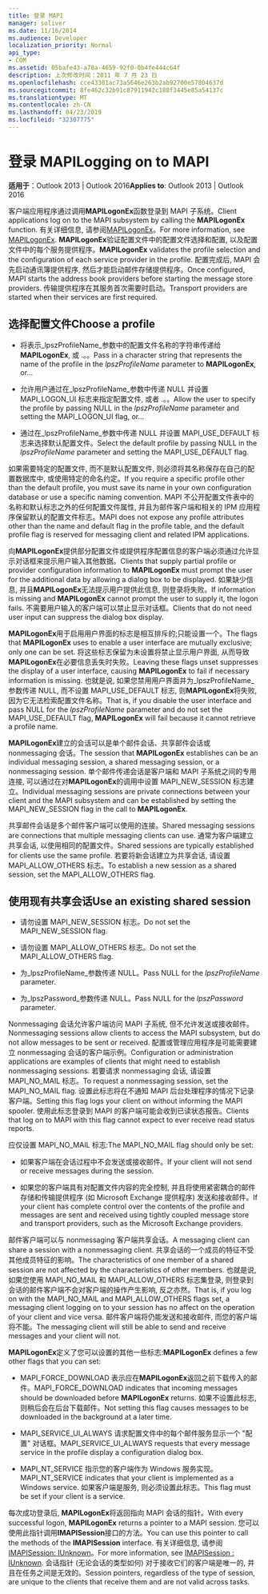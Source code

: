 ```yaml
---
title: 登录 MAPI
manager: soliver
ms.date: 11/16/2014
ms.audience: Developer
localization_priority: Normal
api_type:
- COM
ms.assetid: 05bafe43-a78a-4659-92f0-0b4fe444c64f
description: 上次修改时间：2011 年 7 月 23 日
ms.openlocfilehash: cce43301ac73a5646e263b2ab92700e57804637d
ms.sourcegitcommit: 8fe462c32b91c87911942c188f3445e85a54137c
ms.translationtype: MT
ms.contentlocale: zh-CN
ms.lasthandoff: 04/23/2019
ms.locfileid: "32307775"
---
```

# <a name="logging-on-to-mapi"></a><span data-ttu-id="255d7-103">登录 MAPI</span><span class="sxs-lookup"><span data-stu-id="255d7-103">Logging on to MAPI</span></span>
 
<span data-ttu-id="255d7-104">**适用于**：Outlook 2013 | Outlook 2016</span><span class="sxs-lookup"><span data-stu-id="255d7-104">**Applies to**: Outlook 2013 | Outlook 2016</span></span> 
  
<span data-ttu-id="255d7-105">客户端应用程序通过调用**MAPILogonEx**函数登录到 MAPI 子系统。</span><span class="sxs-lookup"><span data-stu-id="255d7-105">Client applications log on to the MAPI subsystem by calling the **MAPILogonEx** function.</span></span> <span data-ttu-id="255d7-106">有关详细信息, 请参阅[MAPILogonEx](mapilogonex.md)。</span><span class="sxs-lookup"><span data-stu-id="255d7-106">For more information, see [MAPILogonEx](mapilogonex.md).</span></span> <span data-ttu-id="255d7-107">**MAPILogonEx**验证配置文件中的配置文件选择和配置, 以及配置文件中的每个服务提供程序。</span><span class="sxs-lookup"><span data-stu-id="255d7-107">**MAPILogonEx** validates the profile selection and the configuration of each service provider in the profile.</span></span> <span data-ttu-id="255d7-108">配置完成后, MAPI 会先启动通讯簿提供程序, 然后才能启动邮件存储提供程序。</span><span class="sxs-lookup"><span data-stu-id="255d7-108">Once configured, MAPI starts the address book providers before starting the message store providers.</span></span> <span data-ttu-id="255d7-109">传输提供程序在其服务首次需要时启动。</span><span class="sxs-lookup"><span data-stu-id="255d7-109">Transport providers are started when their services are first required.</span></span> 
  
## <a name="choose-a-profile"></a><span data-ttu-id="255d7-110">选择配置文件</span><span class="sxs-lookup"><span data-stu-id="255d7-110">Choose a profile</span></span>
  
- <span data-ttu-id="255d7-111">将表示_lpszProfileName_参数中的配置文件名称的字符串传递给**MAPILogonEx**, 或 .。。</span><span class="sxs-lookup"><span data-stu-id="255d7-111">Pass in a character string that represents the name of the profile in the  _lpszProfileName_ parameter to **MAPILogonEx**, or...</span></span>
    
- <span data-ttu-id="255d7-112">允许用户通过在_lpszProfileName_参数中传递 NULL 并设置 MAPI_LOGON_UI 标志来指定配置文件, 或者 .。。</span><span class="sxs-lookup"><span data-stu-id="255d7-112">Allow the user to specify the profile by passing NULL in the  _lpszProfileName_ parameter and setting the MAPI_LOGON_UI flag, or...</span></span> 

- <span data-ttu-id="255d7-113">通过在_lpszProfileName_参数中传递 NULL 并设置 MAPI_USE_DEFAULT 标志来选择默认配置文件。</span><span class="sxs-lookup"><span data-stu-id="255d7-113">Select the default profile by passing NULL in the  _lpszProfileName_ parameter and setting the MAPI_USE_DEFAULT flag.</span></span> 
    
<span data-ttu-id="255d7-114">如果需要特定的配置文件, 而不是默认配置文件, 则必须将其名称保存在自己的配置数据库中, 或使用特定的命名约定。</span><span class="sxs-lookup"><span data-stu-id="255d7-114">If you require a specific profile other than the default profile, you must save its name in your own configuration database or use a specific naming convention.</span></span> <span data-ttu-id="255d7-115">MAPI 不公开配置文件表中的名称和默认标志之外的任何配置文件属性, 并且为邮件客户端和相关的 IPM 应用程序保留默认的配置文件标志。</span><span class="sxs-lookup"><span data-stu-id="255d7-115">MAPI does not expose any profile attributes other than the name and default flag in the profile table, and the default profile flag is reserved for messaging client and related IPM applications.</span></span>
  
<span data-ttu-id="255d7-116">向**MAPILogonEx**提供部分配置文件或提供程序配置信息的客户端必须通过允许显示对话框来提示用户输入其他数据。</span><span class="sxs-lookup"><span data-stu-id="255d7-116">Clients that supply partial profile or provider configuration information to **MAPILogonEx** must prompt the user for the additional data by allowing a dialog box to be displayed.</span></span> <span data-ttu-id="255d7-117">如果缺少信息, 并且**MAPILogonEx**无法提示用户提供此信息, 则登录将失败。</span><span class="sxs-lookup"><span data-stu-id="255d7-117">If information is missing and **MAPILogonEx** cannot prompt the user to supply it, the logon fails.</span></span> <span data-ttu-id="255d7-118">不需要用户输入的客户端可以禁止显示对话框。</span><span class="sxs-lookup"><span data-stu-id="255d7-118">Clients that do not need user input can suppress the dialog box display.</span></span> 
  
<span data-ttu-id="255d7-119">**MAPILogonEx**用于启用用户界面的标志是相互排斥的;只能设置一个。</span><span class="sxs-lookup"><span data-stu-id="255d7-119">The flags that **MAPILogonEx** uses to enable a user interface are mutually exclusive; only one can be set.</span></span> <span data-ttu-id="255d7-120">将这些标志保留为未设置将禁止显示用户界面, 从而导致**MAPILogonEx**在必要信息丢失时失败。</span><span class="sxs-lookup"><span data-stu-id="255d7-120">Leaving these flags unset suppresses the display of a user interface, causing **MAPILogonEx** to fail if necessary information is missing.</span></span> <span data-ttu-id="255d7-121">也就是说, 如果您禁用用户界面并为_lpszProfileName_参数传递 NULL, 而不设置 MAPI_USE_DEFAULT 标志, 则**MAPILogonEx**将失败, 因为它无法检索配置文件名称。</span><span class="sxs-lookup"><span data-stu-id="255d7-121">That is, if you disable the user interface and pass NULL for the  _lpszProfileName_ parameter and do not set the MAPI_USE_DEFAULT flag, **MAPILogonEx** will fail because it cannot retrieve a profile name.</span></span> 
  
<span data-ttu-id="255d7-122">**MAPILogonEx**建立的会话可以是单个邮件会话、共享邮件会话或 nonmessaging 会话。</span><span class="sxs-lookup"><span data-stu-id="255d7-122">The session that **MAPILogonEx** establishes can be an individual messaging session, a shared messaging session, or a nonmessaging session.</span></span> <span data-ttu-id="255d7-123">单个邮件传递会话是客户端和 MAPI 子系统之间的专用连接, 可以通过在对**MAPILogonEx**的调用中设置 MAPI_NEW_SESSION 标志建立。</span><span class="sxs-lookup"><span data-stu-id="255d7-123">Individual messaging sessions are private connections between your client and the MAPI subsystem and can be established by setting the MAPI_NEW_SESSION flag in the call to **MAPILogonEx**.</span></span>
  
<span data-ttu-id="255d7-124">共享邮件会话是多个邮件客户端可以使用的连接。</span><span class="sxs-lookup"><span data-stu-id="255d7-124">Shared messaging sessions are connections that multiple messaging clients can use.</span></span> <span data-ttu-id="255d7-125">通常为客户端建立共享会话, 以使用相同的配置文件。</span><span class="sxs-lookup"><span data-stu-id="255d7-125">Shared sessions are typically established for clients use the same profile.</span></span> <span data-ttu-id="255d7-126">若要将新会话建立为共享会话, 请设置 MAPI_ALLOW_OTHERS 标志。</span><span class="sxs-lookup"><span data-stu-id="255d7-126">To establish a new session as a shared session, set the MAPI_ALLOW_OTHERS flag.</span></span> 
  
## <a name="use-an-existing-shared-session"></a><span data-ttu-id="255d7-127">使用现有共享会话</span><span class="sxs-lookup"><span data-stu-id="255d7-127">Use an existing shared session</span></span>
  
- <span data-ttu-id="255d7-128">请勿设置 MAPI_NEW_SESSION 标志。</span><span class="sxs-lookup"><span data-stu-id="255d7-128">Do not set the MAPI_NEW_SESSION flag.</span></span>
    
- <span data-ttu-id="255d7-129">请勿设置 MAPI_ALLOW_OTHERS 标志。</span><span class="sxs-lookup"><span data-stu-id="255d7-129">Do not set the MAPI_ALLOW_OTHERS flag.</span></span>
    
- <span data-ttu-id="255d7-130">为_lpszProfileName_参数传递 NULL。</span><span class="sxs-lookup"><span data-stu-id="255d7-130">Pass NULL for the  _lpszProfileName_ parameter.</span></span> 
    
- <span data-ttu-id="255d7-131">为_lpszPassword_参数传递 NULL。</span><span class="sxs-lookup"><span data-stu-id="255d7-131">Pass NULL for the  _lpszPassword_ parameter.</span></span> 
    
<span data-ttu-id="255d7-132">Nonmessaging 会话允许客户端访问 MAPI 子系统, 但不允许发送或接收邮件。</span><span class="sxs-lookup"><span data-stu-id="255d7-132">Nonmessaging sessions allow clients to access the MAPI subsystem, but do not allow messages to be sent or received.</span></span> <span data-ttu-id="255d7-133">配置或管理应用程序是可能需要建立 nonmessaging 会话的客户端示例。</span><span class="sxs-lookup"><span data-stu-id="255d7-133">Configuration or administration applications are examples of clients that might need to establish nonmessaging sessions.</span></span> <span data-ttu-id="255d7-134">若要请求 nonmessaging 会话, 请设置 MAPI_NO_MAIL 标志。</span><span class="sxs-lookup"><span data-stu-id="255d7-134">To request a nonmessaging session, set the MAPI_NO_MAIL flag.</span></span> <span data-ttu-id="255d7-135">设置此标志将在不通知 MAPI 后台处理程序的情况下记录客户端。</span><span class="sxs-lookup"><span data-stu-id="255d7-135">Setting this flag logs your client on without informing the MAPI spooler.</span></span> <span data-ttu-id="255d7-136">使用此标志登录到 MAPI 的客户端可能会收到已读状态报告。</span><span class="sxs-lookup"><span data-stu-id="255d7-136">Clients that log on to MAPI with this flag cannot expect to ever receive read status reports.</span></span>
  
<span data-ttu-id="255d7-137">应仅设置 MAPI_NO_MAIL 标志:</span><span class="sxs-lookup"><span data-stu-id="255d7-137">The MAPI_NO_MAIL flag should only be set:</span></span>
  
- <span data-ttu-id="255d7-138">如果客户端在会话过程中不会发送或接收邮件。</span><span class="sxs-lookup"><span data-stu-id="255d7-138">If your client will not send or receive messages during the session.</span></span>
    
- <span data-ttu-id="255d7-139">如果您的客户端具有对配置文件内容的完全控制, 并且将使用紧密耦合的邮件存储和传输提供程序 (如 Microsoft Exchange 提供程序) 发送和接收邮件。</span><span class="sxs-lookup"><span data-stu-id="255d7-139">If your client has complete control over the contents of the profile and messages are sent and received using tightly coupled message store and transport providers, such as the Microsoft Exchange providers.</span></span>
    
<span data-ttu-id="255d7-140">邮件客户端可以与 nonmessaging 客户端共享会话。</span><span class="sxs-lookup"><span data-stu-id="255d7-140">A messaging client can share a session with a nonmessaging client.</span></span> <span data-ttu-id="255d7-141">共享会话的一个成员的特征不受其他成员特征的影响。</span><span class="sxs-lookup"><span data-stu-id="255d7-141">The characteristics of one member of a shared session are not affected by the characteristics of other members.</span></span> <span data-ttu-id="255d7-142">也就是说, 如果您使用 MAPI_NO_MAIL 和 MAPI_ALLOW_OTHERS 标志集登录, 则登录到会话的邮件客户端不会对客户端的操作产生影响, 反之亦然。</span><span class="sxs-lookup"><span data-stu-id="255d7-142">That is, if you log on with the MAPI_NO_MAIL and MAPI_ALLOW_OTHERS flags set, a messaging client logging on to your session has no affect on the operation of your client and vice versa.</span></span> <span data-ttu-id="255d7-143">邮件客户端将仍能发送和接收邮件, 而您的客户端将不能。</span><span class="sxs-lookup"><span data-stu-id="255d7-143">The messaging client will still be able to send and receive messages and your client will not.</span></span>
  
<span data-ttu-id="255d7-144">**MAPILogonEx**定义了您可以设置的其他一些标志:</span><span class="sxs-lookup"><span data-stu-id="255d7-144">**MAPILogonEx** defines a few other flags that you can set:</span></span> 
  
- <span data-ttu-id="255d7-145">MAPI_FORCE_DOWNLOAD 表示应在**MAPILogonEx**返回之前下载传入的邮件。</span><span class="sxs-lookup"><span data-stu-id="255d7-145">MAPI_FORCE_DOWNLOAD indicates that incoming messages should be downloaded before **MAPILogonEx** returns.</span></span> <span data-ttu-id="255d7-146">如果不设置此标志, 则稍后会在后台下载邮件。</span><span class="sxs-lookup"><span data-stu-id="255d7-146">Not setting this flag causes messages to be downloaded in the background at a later time.</span></span> 
    
- <span data-ttu-id="255d7-147">MAPI_SERVICE_UI_ALWAYS 请求配置文件中的每个邮件服务显示一个 "配置" 对话框。</span><span class="sxs-lookup"><span data-stu-id="255d7-147">MAPI_SERVICE_UI_ALWAYS requests that every message service in the profile display a configuration dialog box.</span></span>
    
- <span data-ttu-id="255d7-148">MAPI_NT_SERVICE 指示您的客户端作为 Windows 服务实现。</span><span class="sxs-lookup"><span data-stu-id="255d7-148">MAPI_NT_SERVICE indicates that your client is implemented as a Windows service.</span></span> <span data-ttu-id="255d7-149">如果客户端是服务, 则必须设置此标志。</span><span class="sxs-lookup"><span data-stu-id="255d7-149">This flag must be set if your client is a service.</span></span>
    
<span data-ttu-id="255d7-150">每次成功登录后, **MAPILogonEx**将返回指向 MAPI 会话的指针。</span><span class="sxs-lookup"><span data-stu-id="255d7-150">With every successful logon, **MAPILogonEx** returns a pointer to a MAPI session.</span></span> <span data-ttu-id="255d7-151">您可以使用此指针调用**IMAPISession**接口的方法。</span><span class="sxs-lookup"><span data-stu-id="255d7-151">You can use this pointer to call the methods of the **IMAPISession** interface.</span></span> <span data-ttu-id="255d7-152">有关详细信息, 请参阅[IMAPISession: IUnknown](imapisessioniunknown.md)。</span><span class="sxs-lookup"><span data-stu-id="255d7-152">For more information, see [IMAPISession : IUnknown](imapisessioniunknown.md).</span></span> <span data-ttu-id="255d7-153">会话指针 (无论会话的类型如何) 对于接收它们的客户端是唯一的, 并且在任务之间是无效的。</span><span class="sxs-lookup"><span data-stu-id="255d7-153">Session pointers, regardless of the type of session, are unique to the clients that receive them and are not valid across tasks.</span></span>
  

